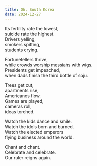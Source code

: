 ```yaml
---
title: Oh, South Korea
date: 2024-12-27
---
```


Its fertility rate the lowest,  
suicide rate the highest.  
Drivers yelling,  
smokers spitting,  
students crying.

Fortunetellers thrive,  
while crowds worship messiahs with wigs.  
Presidents get impeached,     
when dads finish the third bottle of soju.

Trees get cut,  
apartments rise,  
Americanos flow.  
Games are played,  
cameras roll,  
ideas torched.

Watch the kids dance and smile.  
Watch the idols born and burned.     
Watch the elected emperors  
flying business around the world.

Chant and chant.  
Celebrate and celebrate.  
Our ruler reigns again.